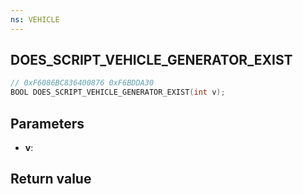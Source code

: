```yaml
---
ns: VEHICLE
---
```

## DOES_SCRIPT_VEHICLE_GENERATOR_EXIST

```c
// 0xF6086BC836400876 0xF6BDDA30
BOOL DOES_SCRIPT_VEHICLE_GENERATOR_EXIST(int v);
```


## Parameters
* **v**: 

## Return value

